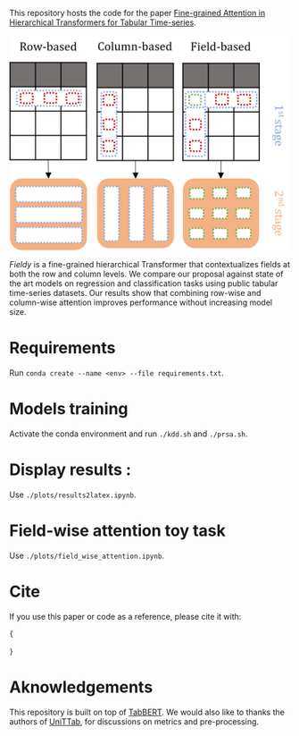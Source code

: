 This repository hosts the code for the paper [Fine-grained Attention in Hierarchical Transformers for Tabular Time-series](arxiv).

![fieldy_intro_fig](https://github.com/raphaaal/fieldy/blob/main/intro_fig.png)

_Fieldy_ is a fine-grained hierarchical Transformer that contextualizes fields at both the row and column levels. We compare our proposal against state of the art models on regression and classification tasks using public tabular time-series datasets. Our results show that combining row-wise and column-wise attention improves performance without increasing model size.

# Requirements
Run `conda create --name <env> --file requirements.txt`.

# Models training
Activate the conda environment and run `./kdd.sh`  and `./prsa.sh`.

# Display results :
Use `./plots/results2latex.ipynb`.

# Field-wise attention toy task
Use `./plots/field_wise_attention.ipynb`.

# Cite
If you use this paper or code as a reference, please cite it with:
```
{

}
```

# Aknowledgements
This repository is built on top of [TabBERT](https://github.com/IBM/TabFormer).
We would also like to thanks the authors of [UniTTab](https://arxiv.org/abs/2302.06375), for discussions on metrics and pre-processing. 